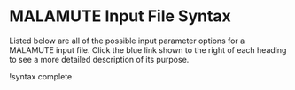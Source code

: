 # MALAMUTE Input File Syntax

Listed below are all of the possible input parameter options for a MALAMUTE input file. Click the blue link shown to the right of each heading to see a more detailed description of its purpose.

!syntax complete
